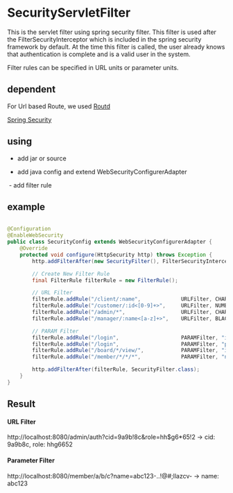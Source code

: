 # SecurityServletFilter

This is the servlet filter using spring security filter.
This filter is used after the FilterSecurityInterceptor which is included in the spring security framework by default.
At the time this filter is called, the user already knows that authentication is complete and is a valid user in the system.

Filter rules can be specified in URL units or parameter units.

## dependent
  For Url based Route, we used [Routd](https://github.com/lantunes/routd)
  
  [Spring Security](https://github.com/spring-projects/spring-security)
  
  
## using
  - add jar or source
  
  - add java config and extend WebSecurityConfigurerAdapter
  
  - add filter rule

## example

```java

@Configuration
@EnableWebSecurity
public class SecurityConfig extends WebSecurityConfigurerAdapter {
    @Override
    protected void configure(HttpSecurity http) throws Exception {
        http.addFilterAfter(new SecurityFilter(), FilterSecurityInterceptor.class);

        // Create New Filter Rule
        final FilterRule filterRule = new FilterRule();

        // URL Filter
        filterRule.addRule("/client/:name",             URLFilter, CHARACTER);
        filterRule.addRule("/customer/:id<[0-9]+>",     URLFilter, NUMBER);
        filterRule.addRule("/admin/*",                  URLFilter, CHARNUM);
        filterRule.addRule("/manager/:name<[a-z]+>",    URLFilter, BLACKLIST, "-;'\",.");

        // PARAM Filter
        filterRule.addRule("/login",                    PARAMFilter, "id",      CHARACTER);
        filterRule.addRule("/login",                    PARAMFilter, "pwd",     NUMBER);
        filterRule.addRule("/board/*/view/",            PARAMFilter, "id",      NUMBER);
        filterRule.addRule("/member/*/*/*",             PARAMFilter, "name",    BLACKLIST, "-;'\",.!");

        http.addFilterAfter(filterRule, SecurityFilter.class);
    }
}

```

## Result

#### URL Filter

http://localhost:8080/admin/auth?cid=9a9b!8c&role=hh$g6*65!2
-> cid: 9a9b8c, role: hhg6652

#### Parameter Filter

http://localhost:8080/member/a/b/c?name=abc123-..!@#;llazcv-
-> name: abc123


